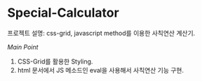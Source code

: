 # Special-Calculator

프로젝트 설명: css-grid, javascript method를 이용한 사칙연산 계산기.

_Main Point_

1. CSS-Grid를 활용한 Styling.
2. html 문서에서 JS 메소드인 eval을 사용해서 사칙연산 기능 구현.

